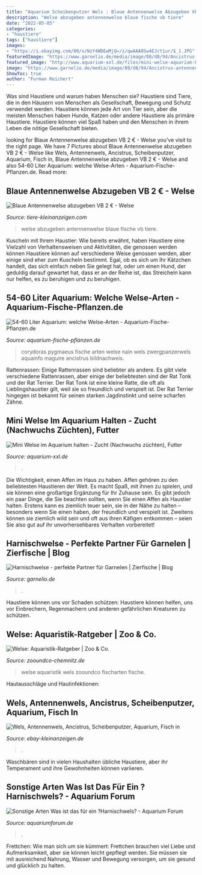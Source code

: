 ```yaml
---
title: "Aquarium Scheibenputzer Wels : Blaue Antennenwelse Abzugeben Vb 2 €"
description: "Welse abzugeben antennenwelse blaue fische vb tiere"
date: "2022-05-05"
categories:
- "haustiere"
tags: ["haustiere"]
images:
- "https://i.ebayimg.com/00/s/NzY4WDEwMjQ=/z/qwAAAOSw4EJct1ur/$_1.JPG"
featuredImage: "https://www.garnelio.de/media/image/88/d8/94/Ancistrus-antennenwels25b7e7bd9644ca.jpg"
featured_image: "http://www.aquarium-xxl.de/files/mini-welse-aquarium-halten.jpg"
image: "https://www.garnelio.de/media/image/88/d8/94/Ancistrus-antennenwels25b7e7bd9644ca.jpg"
ShowToc: true
author: "Furman Reichert"
---
```



Was sind Haustiere und warum haben Menschen sie?
Haustiere sind Tiere, die in den Häusern von Menschen als Gesellschaft, Bewegung und Schutz verwendet werden. Haustiere können jede Art von Tier sein, aber die meisten Menschen haben Hunde, Katzen oder andere Haustiere als primäre Haustiere. Haustiere können viel Spaß haben und den Menschen in ihrem Leben die nötige Gesellschaft bieten.

	

		
looking for Blaue Antennenwelse abzugeben VB 2 € - Welse you've visit to the right page. We have 7 Pictures about Blaue Antennenwelse abzugeben VB 2 € - Welse like Wels, Antennenwels, Ancistrus, Scheibenputzer, Aquarium, Fisch in, Blaue Antennenwelse abzugeben VB 2 € - Welse and also 54-60 Liter Aquarium: welche Welse-Arten - Aquarium-Fische-Pflanzen.de. Read more:
		
    
## Blaue Antennenwelse Abzugeben VB 2 € - Welse

<img loading=lazy src="http://www.tiere-kleinanzeigen.com/export/20111226094322.jpg" onerror="this.onerror=null;this.src='https://tse1.mm.bing.net/th?id=OIP.CWZ2hulFJVJmyySCb-VnygHaFj&amp;pid=15.1';" alt="Blaue Antennenwelse abzugeben VB 2 € - Welse">

_Source: tiere-kleinanzeigen.com_

>welse abzugeben antennenwelse blaue fische vb tiere. 

	

Kuscheln mit Ihrem Haustier: Wie bereits erwähnt, haben Haustiere eine Vielzahl von Verhaltensweisen und Aktivitäten, die genossen werden können
Haustiere können auf verschiedene Weise genossen werden, aber einige sind eher zum Kuscheln bestimmt. Egal, ob es sich um Ihr Kätzchen handelt, das sich einfach neben Sie gelegt hat, oder um einen Hund, der geduldig darauf gewartet hat, dass er an der Reihe ist, das Streicheln kann nur helfen, es zu beruhigen und zu beruhigen.

    
## 54-60 Liter Aquarium: Welche Welse-Arten - Aquarium-Fische-Pflanzen.de

<img loading=lazy src="https://aquarium-fische-pflanzen.de/wp-content/uploads/2019/02/zwergpanzerwelse-haltung-aquarium.jpg" onerror="this.onerror=null;this.src='https://tse3.mm.bing.net/th?id=OIP.2M4q5AvHC3VbRG2AaKPh3gHaFj&amp;pid=15.1';" alt="54-60 Liter Aquarium: welche Welse-Arten - Aquarium-Fische-Pflanzen.de">

_Source: aquarium-fische-pflanzen.de_

>corydoras pygmaeus fische arten welse nain wels zwergpanzerwels aquainfo maguire ancistrus bildnachweis. 

	

Rattenrassen: Einige Rattenrassen sind beliebter als andere.
Es gibt viele verschiedene Rattenrassen, aber einige der beliebtesten sind der Rat Tonk und der Rat Terrier. Der Rat Tonk ist eine kleine Ratte, die oft als Lieblingshaustier gilt, weil sie so freundlich und verspielt ist. Der Rat Terrier hingegen ist bekannt für seinen starken Jagdinstinkt und seine scharfen Zähne.

    
## Mini Welse Im Aquarium Halten - Zucht (Nachwuchs Züchten), Futter

<img loading=lazy src="http://www.aquarium-xxl.de/files/mini-welse-aquarium-halten.jpg" onerror="this.onerror=null;this.src='https://tse3.mm.bing.net/th?id=OIP.8sgX1hcTCU7nx4AiOlHv1AAAAA&amp;pid=15.1';" alt="Mini Welse im Aquarium halten - Zucht (Nachwuchs züchten), Futter">

_Source: aquarium-xxl.de_

>. 

	

Die Wichtigkeit, einen Affen im Haus zu haben.
Affen gehören zu den beliebtesten Haustieren der Welt. Es macht Spaß, mit ihnen zu spielen, und sie können eine großartige Ergänzung für Ihr Zuhause sein. Es gibt jedoch ein paar Dinge, die Sie beachten sollten, wenn Sie einen Affen als Haustier halten. Erstens kann es ziemlich teuer sein, sie in der Nähe zu halten – besonders wenn Sie einen haben, der freundlich und verspielt ist. Zweitens können sie ziemlich wild sein und oft aus ihren Käfigen entkommen – seien Sie also gut auf ihr unvorhersehbares Verhalten vorbereitet!

    
## Harnischwelse - Perfekte Partner Für Garnelen | Zierfische | Blog

<img loading=lazy src="https://www.garnelio.de/media/image/88/d8/94/Ancistrus-antennenwels25b7e7bd9644ca.jpg" onerror="this.onerror=null;this.src='https://tse4.mm.bing.net/th?id=OIP.E8vBsE0jsRKlO_oPOsgXaAHaF7&amp;pid=15.1';" alt="Harnischwelse - perfekte Partner für Garnelen | Zierfische | Blog">

_Source: garnelio.de_

>. 

	

Haustiere können uns vor Schaden schützen: Haustiere können helfen, uns vor Einbrechern, Regenmachern und anderen gefährlichen Kreaturen zu schützen.

    
## Welse: Aquaristik-Ratgeber | Zoo &amp; Co.

<img loading=lazy src="https://www.zooundco-chemnitz.de/fileadmin/user_upload/Ratgeber_2018/Aquaristik/Fischarten/aquarium-zooundco-525x420px-min.jpg" onerror="this.onerror=null;this.src='https://tse1.mm.bing.net/th?id=OIP.7uiDDy7kr4GovIl0Ig2_LwHaF7&amp;pid=15.1';" alt="Welse: Aquaristik-Ratgeber | Zoo &amp; Co.">

_Source: zooundco-chemnitz.de_

>welse aquaristik wels zooundco fischarten fische. 

	

Hautausschläge und Hautinfektionen:

    
## Wels, Antennenwels, Ancistrus, Scheibenputzer, Aquarium, Fisch In

<img loading=lazy src="https://i.ebayimg.com/00/s/NzY4WDEwMjQ=/z/qwAAAOSw4EJct1ur/$_1.JPG" onerror="this.onerror=null;this.src='https://tse1.mm.bing.net/th?id=OIP.XYObCe6cyZfyDrjECC37UQAAAA&amp;pid=15.1';" alt="Wels, Antennenwels, Ancistrus, Scheibenputzer, Aquarium, Fisch in">

_Source: ebay-kleinanzeigen.de_

>. 

	

Waschbären sind in vielen Haushalten übliche Haustiere, aber ihr Temperament und ihre Gewohnheiten können variieren.

    
## Sonstige Arten Was Ist Das Für Ein ?Harnischwels? - Aquarium Forum

<img loading=lazy src="http://www.neumann-zedler.de/img/54iger/DSCN9249.JPG" onerror="this.onerror=null;this.src='https://tse1.mm.bing.net/th?id=OIP.yiVcyABzzvJZBKl0db1hvgHaFj&amp;pid=15.1';" alt="Sonstige Arten Was ist das für ein ?Harnischwels? - Aquarium Forum">

_Source: aquariumforum.de_

>. 

	

Frettchen: Wie man sich um sie kümmert: Frettchen brauchen viel Liebe und Aufmerksamkeit, aber sie können leicht gepflegt werden. Sie müssen sie mit ausreichend Nahrung, Wasser und Bewegung versorgen, um sie gesund und glücklich zu halten.


